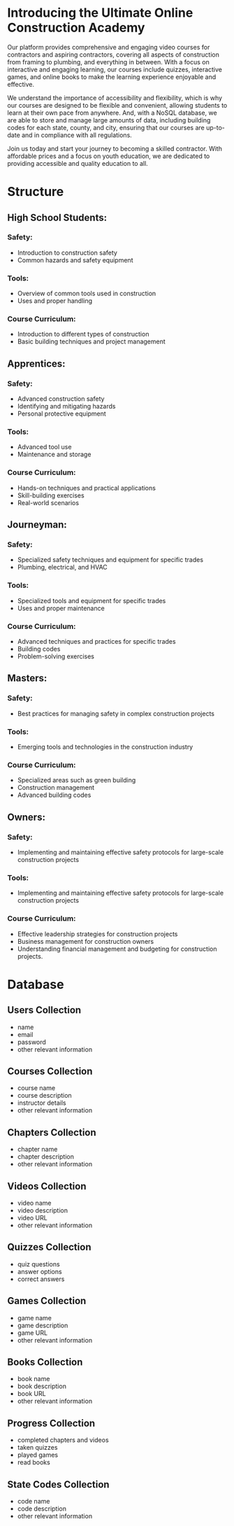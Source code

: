 # Introducing the Ultimate Online Construction Academy

Our platform provides comprehensive and engaging video courses for contractors and aspiring contractors, covering all aspects of construction from framing to plumbing, and everything in between. With a focus on interactive and engaging learning, our courses include quizzes, interactive games, and online books to make the learning experience enjoyable and effective.

We understand the importance of accessibility and flexibility, which is why our courses are designed to be flexible and convenient, allowing students to learn at their own pace from anywhere. And, with a NoSQL database, we are able to store and manage large amounts of data, including building codes for each state, county, and city, ensuring that our courses are up-to-date and in compliance with all regulations.

Join us today and start your journey to becoming a skilled contractor. With affordable prices and a focus on youth education, we are dedicated to providing accessible and quality education to all.

# Structure

## High School Students:

### Safety:

-   Introduction to construction safety
-   Common hazards and safety equipment

### Tools:

-   Overview of common tools used in construction
-   Uses and proper handling

### Course Curriculum:

-   Introduction to different types of construction
-   Basic building techniques and project management

## Apprentices:

### Safety:

-   Advanced construction safety
-   Identifying and mitigating hazards
-   Personal protective equipment

### Tools:

-   Advanced tool use
-   Maintenance and storage

### Course Curriculum:

-   Hands-on techniques and practical applications
-   Skill-building exercises
-   Real-world scenarios

## Journeyman:

### Safety:

-   Specialized safety techniques and equipment for specific trades
-   Plumbing, electrical, and HVAC

### Tools:

-   Specialized tools and equipment for specific trades
-   Uses and proper maintenance

### Course Curriculum:

-   Advanced techniques and practices for specific trades
-   Building codes
-   Problem-solving exercises

## Masters:

### Safety:

-   Best practices for managing safety in complex construction projects

### Tools:

-   Emerging tools and technologies in the construction industry

### Course Curriculum:

-   Specialized areas such as green building
-   Construction management
-   Advanced building codes

## Owners:

### Safety:

-   Implementing and maintaining effective safety protocols for large-scale construction projects

### Tools:

-   Implementing and maintaining effective safety protocols for large-scale construction projects

### Course Curriculum:

-   Effective leadership strategies for construction projects
-   Business management for construction owners
-   Understanding financial management and budgeting for construction projects.

# Database

## Users Collection

-   name
-   email
-   password
-   other relevant information

## Courses Collection

-   course name
-   course description
-   instructor details
-   other relevant information

## Chapters Collection

-   chapter name
-   chapter description
-   other relevant information

## Videos Collection

-   video name
-   video description
-   video URL
-   other relevant information

## Quizzes Collection

-   quiz questions
-   answer options
-   correct answers

## Games Collection

-   game name
-   game description
-   game URL
-   other relevant information

## Books Collection

-   book name
-   book description
-   book URL
-   other relevant information

## Progress Collection

-   completed chapters and videos
-   taken quizzes
-   played games
-   read books

## State Codes Collection

-   code name
-   code description
-   other relevant information
